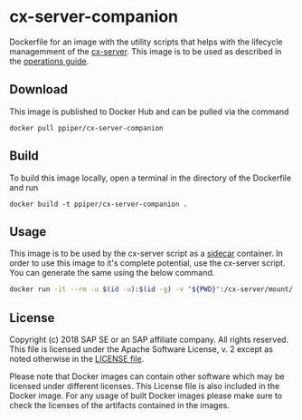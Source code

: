 # cx-server-companion

Dockerfile for an image with the utility scripts that helps with the lifecycle managemment of the [cx-server](https://github.com/SAP/devops-docker-images/blob/master/README.md#setting-up-jenkins-server).
This image is to be used as described in the [operations guide](https://github.com/SAP/devops-docker-images/blob/master/docs/operations/cx-server-operations-guide.md). 

## Download

This image is published to Docker Hub and can be pulled via the command

```
docker pull ppiper/cx-server-companion
```

## Build

To build this image locally, open a terminal in the directory of the Dockerfile and run

```
docker build -t ppiper/cx-server-companion .
```

## Usage

This image is to be used by the cx-server script as a [sidecar](https://docs.microsoft.com/en-us/azure/architecture/patterns/sidecar) container. In order to use this image to it's complete potential, use the cx-server script. You can generate the same using the below command.

```sh
docker run -it --rm -u $(id -u):$(id -g) -v "${PWD}":/cx-server/mount/ ppiper/cx-server-companion:latest init-cx-server
```

## License

Copyright (c) 2018 SAP SE or an SAP affiliate company. All rights reserved.
This file is licensed under the Apache Software License, v. 2 except as noted
otherwise in the [LICENSE file](https://github.com/SAP/devops-docker-images/blob/master/LICENSE).

Please note that Docker images can contain other software which may be licensed under different licenses. This License file is also included in the Docker image. For any usage of built Docker images please make sure to check the licenses of the artifacts contained in the images.